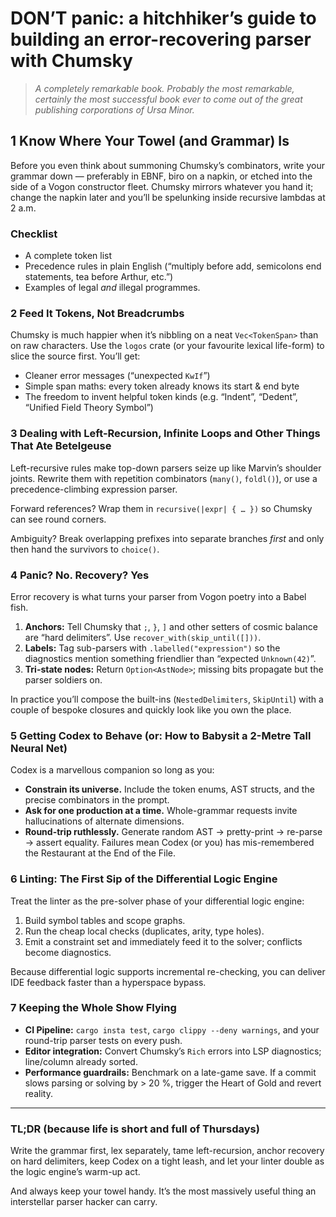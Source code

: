 # DON’T panic: a hitchhiker’s guide to building an error-recovering parser with **Chumsky**

> *A completely remarkable book. Probably the most remarkable, certainly the
> most successful book ever to come out of the great publishing corporations of
> Ursa Minor.*

## 1 Know Where Your Towel (and Grammar) Is

Before you even think about summoning Chumsky’s combinators, write your grammar
down — preferably in EBNF, biro on a napkin, or etched into the side of a Vogon
constructor fleet. Chumsky mirrors whatever you hand it; change the napkin
later and you’ll be spelunking inside recursive lambdas at 2 a.m.

### Checklist

- A complete token list
- Precedence rules in plain English (“multiply before add, semicolons end
  statements, tea before Arthur, etc.”)
- Examples of legal *and* illegal programmes.

### 2 Feed It Tokens, Not Breadcrumbs

Chumsky is much happier when it’s nibbling on a neat `Vec<TokenSpan>` than on
raw characters. Use the `logos` crate (or your favourite lexical life-form) to
slice the source first. You’ll get:

- Cleaner error messages (“unexpected `KwIf`”)
- Simple span maths: every token already knows its start & end byte
- The freedom to invent helpful token kinds (e.g. “Indent”, “Dedent”, “Unified
  Field Theory Symbol”)

### 3 Dealing with Left-Recursion, Infinite Loops and Other Things That Ate Betelgeuse

Left-recursive rules make top-down parsers seize up like Marvin’s shoulder
joints. Rewrite them with repetition combinators (`many()`, `foldl()`), or use
a precedence-climbing expression parser.

Forward references? Wrap them in `recursive(|expr| { … })` so Chumsky can see
round corners.

Ambiguity? Break overlapping prefixes into separate branches *first* and only
then hand the survivors to `choice()`.

### 4 Panic? No. Recovery? Yes

Error recovery is what turns your parser from Vogon poetry into a Babel fish.

1. **Anchors:** Tell Chumsky that `;`, `}`, `]` and other setters of cosmic
   balance are “hard delimiters”. Use `recover_with(skip_until([]))`.
2. **Labels:** Tag sub-parsers with `.labelled("expression")` so the diagnostics
   mention something friendlier than “expected `Unknown(42)`”.
3. **Tri-state nodes:** Return `Option<AstNode>`; missing bits propagate but the
   parser soldiers on.

In practice you’ll compose the built-ins (`NestedDelimiters`, `SkipUntil`) with
a couple of bespoke closures and quickly look like you own the place.

### 5 Getting Codex to Behave (or: How to Babysit a 2-Metre Tall Neural Net)

Codex is a marvellous companion so long as you:

- **Constrain its universe.** Include the token enums, AST structs, and the
  precise combinators in the prompt.
- **Ask for one production at a time.** Whole-grammar requests invite
  hallucinations of alternate dimensions.
- **Round-trip ruthlessly.** Generate random AST → pretty-print → re-parse →
  assert equality. Failures mean Codex (or you) has mis-remembered the
  Restaurant at the End of the File.

### 6 Linting: The First Sip of the Differential Logic Engine

Treat the linter as the pre-solver phase of your differential logic engine:

1. Build symbol tables and scope graphs.
2. Run the cheap local checks (duplicates, arity, type holes).
3. Emit a constraint set and immediately feed it to the solver; conflicts become
   diagnostics.

Because differential logic supports incremental re-checking, you can deliver
IDE feedback faster than a hyperspace bypass.

### 7 Keeping the Whole Show Flying

- **CI Pipeline:** `cargo insta test`, `cargo clippy --deny warnings`, and your
  round-trip parser tests on every push.
- **Editor integration:** Convert Chumsky’s `Rich` errors into LSP diagnostics;
  line/column already sorted.
- **Performance guardrails:** Benchmark on a late-game save. If a commit slows
  parsing or solving by > 20 %, trigger the Heart of Gold and revert reality.

______________________________________________________________________

### TL;DR (because life is short and full of Thursdays)

Write the grammar first, lex separately, tame left-recursion, anchor recovery
on hard delimiters, keep Codex on a tight leash, and let your linter double as
the logic engine’s warm-up act.

And always keep your towel handy. It’s the most massively useful thing an
interstellar parser hacker can carry.

